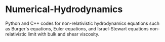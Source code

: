 # Numerical-Hydrodynamics


Python and C++ codes for non-relativistic hydrodynamics equations such as Burger's equations, Euler equations, and Israel-Stewart equations non-relativistic limit with bulk and shear viscosity.
